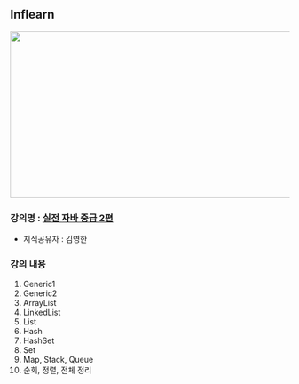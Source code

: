 ## Inflearn

<img src="https://github.com/user-attachments/assets/693918b0-e291-4806-914e-642945779e14"  width="600" height="300"/>

### 강의명 : [실전 자바 중급 2편](https://www.inflearn.com/course/%EA%B9%80%EC%98%81%ED%95%9C%EC%9D%98-%EC%8B%A4%EC%A0%84-%EC%9E%90%EB%B0%94-%EC%A4%91%EA%B8%89-2)

- 지식공유자 : 김영한

### 강의 내용

1. Generic1
2. Generic2
3. ArrayList
4. LinkedList
5. List
6. Hash
7. HashSet
8. Set
9. Map, Stack, Queue
10. 순회, 정렬, 전체 정리
